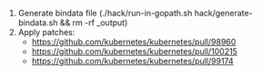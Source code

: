 1. Generate bindata file (./hack/run-in-gopath.sh hack/generate-bindata.sh && rm -rf _output)
2. Apply patches:
    - https://github.com/kubernetes/kubernetes/pull/98960
    - https://github.com/kubernetes/kubernetes/pull/100215
    - https://github.com/kubernetes/kubernetes/pull/99174

